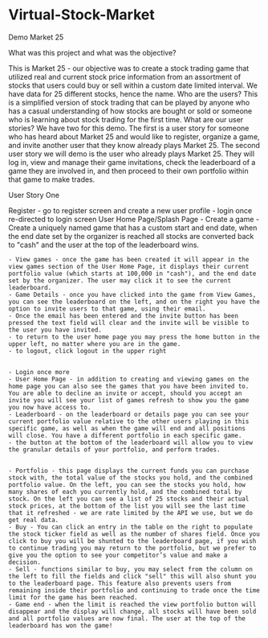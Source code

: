 # Virtual-Stock-Market
 Demo Market 25
 
What was this project and what was the objective?

This is Market 25 - our objective was to create a stock trading game that utilized real and current stock price information from an assortment of stocks that users could buy or sell within a custom date limited interval. We have data for 25 different stocks, hence the name.
Who are the users?
This is a simplified version of stock trading that can be played by anyone who has a casual understanding of how stocks are bought or sold or someone who is learning about stock trading for the first time.
What are our user stories?
We have two for this demo. The first is a user story for someone who has heard about Market 25 and would like to register, organize a game, and invite another user that they know already plays Market 25.
The second user story we will demo is the user who already plays Market 25. They will log in, view and manage their game invitations, check the leaderboard of a game they are involved in, and then proceed to their own portfolio within that game to make trades.

User Story One

Register 
	- go to register screen and create a new user profile
	- login once re-directed to login screen
User Home Page/Splash Page
	- Create a game - Create a uniquely named game that has a custom start and end date, when the end date set by the organizer is reached all stocks are converted back to "cash" and the user at the top of the leaderboard wins.


	- View games - once the game has been created it will appear in the view games section of the User Home Page, it displays their current portfolio value (which starts at 100,000 in "cash"), and the end date set by the organizer. The user may click it to see the current leaderboard.
	- Game Details - once you have clicked into the game from View Games, you can see the leaderboard on the left, and on the right you have the option to invite users to that game, using their email.
	- Once the email has been entered and the invite button has been pressed the text field will clear and the invite will be visible to the user you have invited.
	- to return to the user home page you may press the home button in the upper left, no matter where you are in the game.
	- to logout, click logout in the upper right


	- Login once more
	- User Home Page - in addition to creating and viewing games on the home page you can also see the games that you have been invited to. You are able to decline an invite or accept, should you accept an invite you will see your list of games refresh to show you the game you now have access to.
	- Leaderboard - on the leaderboard or details page you can see your current portfolio value relative to the other users playing in this specific game, as well as when the game will end and all positions will close. You have a different portfolio in each specific game.
	- the button at the bottom of the leaderboard will allow you to view the granular details of your portfolio, and perform trades.


	- Portfolio - this page displays the current funds you can purchase stock with, the total value of the stocks you hold, and the combined portfolio value. On the left, you can see the stocks you hold, how many shares of each you currently hold, and the combined total by stock. On the left you can see a list of 25 stocks and their actual stock prices, at the bottom of the list you will see the last time that it refreshed - we are rate limited by the API we use, but we do get real data.
	- Buy - You can click an entry in the table on the right to populate the stock ticker field as well as the number of shares field. Once you click to buy you will be shunted to the leaderboard page, if you wish to continue trading you may return to the portfolio, but we prefer to give you the option to see your competitor’s value and make a decision.
	- Sell - functions similar to buy, you may select from the column on the left to fill the fields and click "sell" this will also shunt you to the leaderboard page. This feature also prevents users from remaining inside their portfolio and continuing to trade once the time limit for the game has been reached.
	- Game end - when the limit is reached the view portfolio button will disappear and the display will change, all stocks will have been sold and all portfolio values are now final. The user at the top of the leaderboard has won the game!  
	
